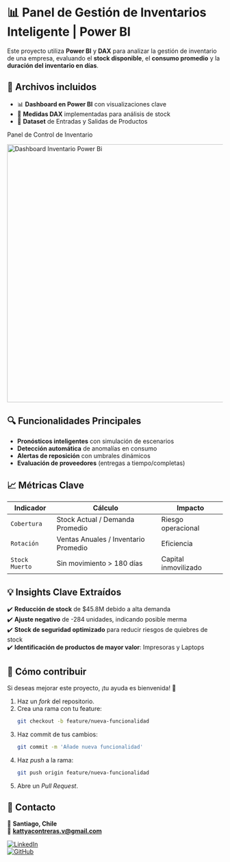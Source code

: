 # 📊 Panel de Gestión de Inventarios Inteligente | Power BI

Este proyecto utiliza **Power BI** y **DAX** para analizar la gestión de inventario de una empresa, evaluando el **stock disponible**, el **consumo promedio** y la **duración del inventario en días**.

## 📂 Archivos incluidos
- 📊 **Dashboard en Power BI** con visualizaciones clave
- 📄 **Medidas DAX** implementadas para análisis de stock
- 📜 **Dataset** de Entradas y Salidas de Productos

Panel de Control de Inventario 

<img width="601" alt="Dashboard Inventario Power Bi" src="https://github.com/user-attachments/assets/c62c5fbe-091d-4fe7-9549-682638ee18c2" />


## 🔍 Funcionalidades Principales
- **Pronósticos inteligentes** con simulación de escenarios
- **Detección automática** de anomalías en consumo
- **Alertas de reposición** con umbrales dinámicos
- **Evaluación de proveedores** (entregas a tiempo/completas)

## 📈 Métricas Clave
| Indicador     | Cálculo                              | Impacto               |
|--------------|------------------------------------|-----------------------|
| `Cobertura`  | Stock Actual / Demanda Promedio   | Riesgo operacional    |
| `Rotación`   | Ventas Anuales / Inventario Promedio | Eficiencia            |
| `Stock Muerto` | Sin movimiento > 180 días      | Capital inmovilizado  |

## 💡 Insights Clave Extraídos
✔️ **Reducción de stock** de $45.8M debido a alta demanda  
✔️ **Ajuste negativo** de -284 unidades, indicando posible merma  
✔️ **Stock de seguridad optimizado** para reducir riesgos de quiebres de stock  
✔️ **Identificación de productos de mayor valor**: Impresoras y Laptops  

## 📌 Cómo contribuir
Si deseas mejorar este proyecto, ¡tu ayuda es bienvenida! 🚀

1. Haz un *fork* del repositorio.
2. Crea una rama con tu feature:  
   ```bash
   git checkout -b feature/nueva-funcionalidad
   ```
3. Haz commit de tus cambios:  
   ```bash
   git commit -m 'Añade nueva funcionalidad'
   ```
4. Haz *push* a la rama:  
   ```bash
   git push origin feature/nueva-funcionalidad
   ```
5. Abre un *Pull Request*.

## 📩 Contacto
📍 **Santiago, Chile**  
📧 **kattyacontreras.v@gmail.com**  

[![LinkedIn](https://img.shields.io/badge/-Conectemos_en_LinkedIn-0A66C2?style=for-the-badge&logo=linkedin)](https://www.linkedin.com/in/kattyacontrerasv/)  
[![GitHub](https://img.shields.io/badge/-Explora_mis_Proyectos-181717?style=for-the-badge&logo=github)](https://github.com/Katita31)

